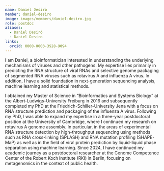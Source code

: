 ```yaml
---
name: Daniel Desirò
member: daniel-desiro
image: images/members/daniel-desiro.jpg
role: postdoc
aliases:
  - Daniel Desirò
  - Daniel Desiro
links:
  orcid: 0000-0003-3928-9094
---
```


I am Daniel, a bioinformatician interested in understanding the underlying mechanisms of viruses and other pathogens. My expertise lies primarily in predicting the RNA structure of viral RNAs and selective genome packaging of segmented RNA viruses such as rotavirus A and influenza A virus. In addition, I have a solid foundation in next-generation sequencing analysis, machine learning and statistical methods.

I obtained my Master of Science in “Bioinformatics and Systems Biology” at the Albert-Ludwigs-University Freiburg in 2016 and subsequently completed my PhD at the Friedrich-Schiller-University Jena with a focus on RNA structure prediction and packaging of the influenza A virus. Following my PhD, I was able to expand my expertise in a three-year postdoctoral position at the University of Cambridge, where I continued my research on rotavirus A genome assembly. In particular, in the areas of experimental RNA structure detection by high-throughput sequencing using methods such as RNA cross-linking (SPLASH) and RNA mutation profiling (SHAPE-MaP) as well as in the field of viral protein prediction by liquid-liquid phase separation using machine learning. Since 2024, I have continued my academic journey as a postdoctoral researcher at the Genome Competence Center of the Robert Koch Institute (RKI) in Berlin, focusing on metagenomics in the context of public health.
